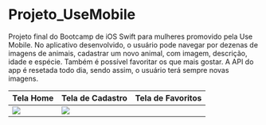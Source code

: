 # Projeto_UseMobile
Projeto final do Bootcamp de iOS Swift para mulheres promovido pela Use Mobile. No aplicativo desenvolvido, o usuário pode navegar por dezenas de imagens de animais, cadastrar um novo animal, com imagem, descrição, idade e espécie. Também é possível favoritar os que mais gostar. A API do app é resetada todo dia, sendo assim, o usuário terá sempre novas imagens. 



Tela Home | Tela de Cadastro | Tela de Favoritos 
---|---|---|
<img src="https://github.com/Giselleandrade/Projeto_UseMobile/blob/main/Imagens/Simulator%20Screen%20Shot%20-%20iPhone%2011%20-%202022-07-20%20at%2011.28.05.png"> | <img src="[https://github.com/Giselleandrade/Projeto_UseMobile/blob/main/Imagens/Simulator%20Screen%20Shot%20-%20iPhone%2011%20-%202022-07-20%20at%2011.28.37.pn](https://github.com/Giselleandrade/Projeto_UseMobile/blob/main/Imagens/Simulator%20Screen%20Shot%20-%20iPhone%2011%20-%202022-07-20%20at%2011.28.42.png"> | <img src=""> 
